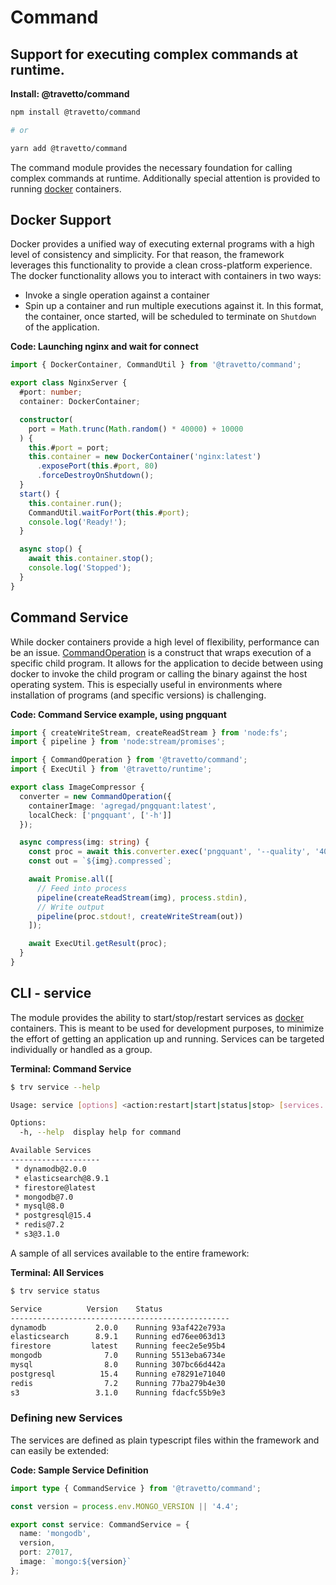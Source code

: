 <!-- This file was generated by @travetto/doc and should not be modified directly -->
<!-- Please modify https://github.com/travetto/travetto/tree/main/module/command/DOC.tsx and execute "npx trv doc" to rebuild -->
# Command

## Support for executing complex commands at runtime.

**Install: @travetto/command**
```bash
npm install @travetto/command

# or

yarn add @travetto/command
```

The command module provides the necessary foundation for calling complex commands at runtime. Additionally special attention is provided to running [docker](https://www.docker.com/community-edition) containers.

## Docker Support
Docker provides a unified way of executing external programs with a high level of consistency and simplicity.  For that reason, the framework leverages this functionality to provide a clean cross-platform experience.  The docker functionality allows you to interact with containers in two ways:
   *  Invoke a single operation against a container
   *  Spin up a container and run multiple executions against it.  In this format, the container, once started, will be scheduled to terminate on `Shutdown` of the application.

**Code: Launching nginx and wait for connect**
```typescript
import { DockerContainer, CommandUtil } from '@travetto/command';

export class NginxServer {
  #port: number;
  container: DockerContainer;

  constructor(
    port = Math.trunc(Math.random() * 40000) + 10000
  ) {
    this.#port = port;
    this.container = new DockerContainer('nginx:latest')
      .exposePort(this.#port, 80)
      .forceDestroyOnShutdown();
  }
  start() {
    this.container.run();
    CommandUtil.waitForPort(this.#port);
    console.log('Ready!');
  }

  async stop() {
    await this.container.stop();
    console.log('Stopped');
  }
}
```

## Command Service
While docker containers provide a high level of flexibility, performance can be an issue.  [CommandOperation](https://github.com/travetto/travetto/tree/main/module/command/src/command.ts#L12) is a construct that wraps execution of a specific child program.  It allows for the application to decide between using docker to invoke the child program or calling the binary against the host operating system.  This is especially useful in environments where installation of programs (and specific versions) is challenging.

**Code: Command Service example, using pngquant**
```typescript
import { createWriteStream, createReadStream } from 'node:fs';
import { pipeline } from 'node:stream/promises';

import { CommandOperation } from '@travetto/command';
import { ExecUtil } from '@travetto/runtime';

export class ImageCompressor {
  converter = new CommandOperation({
    containerImage: 'agregad/pngquant:latest',
    localCheck: ['pngquant', ['-h']]
  });

  async compress(img: string) {
    const proc = await this.converter.exec('pngquant', '--quality', '40-80', '--speed 1', '--force', '-');
    const out = `${img}.compressed`;

    await Promise.all([
      // Feed into process
      pipeline(createReadStream(img), process.stdin),
      // Write output
      pipeline(proc.stdout!, createWriteStream(out))
    ]);

    await ExecUtil.getResult(proc);
  }
}
```

## CLI - service
The module provides the ability to start/stop/restart services as [docker](https://www.docker.com/community-edition) containers.  This is meant to be used for development purposes, to minimize the effort of getting an application up and running.  Services can be targeted individually or handled as a group.

**Terminal: Command Service**
```bash
$ trv service --help

Usage: service [options] <action:restart|start|status|stop> [services...:string]

Options:
  -h, --help  display help for command

Available Services
--------------------
 * dynamodb@2.0.0
 * elasticsearch@8.9.1
 * firestore@latest
 * mongodb@7.0
 * mysql@8.0
 * postgresql@15.4
 * redis@7.2
 * s3@3.1.0
```

A sample of all services available to the entire framework:

**Terminal: All Services**
```bash
$ trv service status

Service          Version    Status
-------------------------------------------------
dynamodb           2.0.0    Running 93af422e793a
elasticsearch      8.9.1    Running ed76ee063d13
firestore         latest    Running feec2e5e95b4
mongodb              7.0    Running 5513eba6734e
mysql                8.0    Running 307bc66d442a
postgresql          15.4    Running e78291e71040
redis                7.2    Running 77ba279b4e30
s3                 3.1.0    Running fdacfc55b9e3
```

### Defining new Services
The services are defined as plain typescript files within the framework and can easily be extended:

**Code: Sample Service Definition**
```typescript
import type { CommandService } from '@travetto/command';

const version = process.env.MONGO_VERSION || '4.4';

export const service: CommandService = {
  name: 'mongodb',
  version,
  port: 27017,
  image: `mongo:${version}`
};
```
